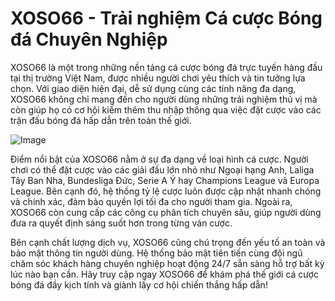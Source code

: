 # XOSO66 - Trải nghiệm Cá cược Bóng đá Chuyên Nghiệp

XOSO66 là một trong những nền tảng cá cược bóng đá trực tuyến hàng đầu tại thị trường Việt Nam, được nhiều người chơi yêu thích và tin tưởng lựa chọn. Với giao diện hiện đại, dễ sử dụng cùng các tính năng đa dạng, XOSO66 không chỉ mang đến cho người dùng những trải nghiệm thú vị mà còn giúp họ có cơ hội kiếm thêm thu nhập thông qua việc đặt cược vào các trận đấu bóng đá hấp dẫn trên toàn thế giới.

![Image](https://github.com/user-attachments/assets/bd51ea9f-0666-407b-a7a7-98ead6de688c)

Điểm nổi bật của XOSO66 nằm ở sự đa dạng về loại hình cá cược. Người chơi có thể đặt cược vào các giải đấu lớn nhỏ như Ngoại hạng Anh, Laliga Tây Ban Nha, Bundesliga Đức, Serie A Ý hay Champions League và Europa League. Bên cạnh đó, hệ thống tỷ lệ cược luôn được cập nhật nhanh chóng và chính xác, đảm bảo quyền lợi tối đa cho người tham gia. Ngoài ra, XOSO66 còn cung cấp các công cụ phân tích chuyên sâu, giúp người dùng đưa ra quyết định sáng suốt hơn trong từng ván cược.

Bên cạnh chất lượng dịch vụ, XOSO66 cũng chú trọng đến yếu tố an toàn và bảo mật thông tin người dùng. Hệ thống bảo mật tiên tiến cùng đội ngũ chăm sóc khách hàng chuyên nghiệp hoạt động 24/7 sẵn sàng hỗ trợ bất kỳ lúc nào bạn cần. Hãy truy cập ngay XOSO66 để khám phá thế giới cá cược bóng đá đầy kịch tính và giành lấy cơ hội chiến thắng hấp dẫn!